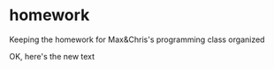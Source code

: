 # homework
Keeping the homework for Max&amp;Chris's programming class organized

OK, here's the new text
